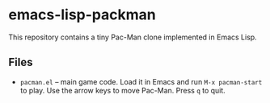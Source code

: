 # emacs-lisp-packman

This repository contains a tiny Pac-Man clone implemented in Emacs Lisp.

## Files

- `pacman.el` – main game code.  Load it in Emacs and run `M-x pacman-start`
  to play. Use the arrow keys to move Pac-Man. Press `q` to quit.

